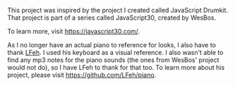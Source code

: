 This project was inspired by the project I created called JavaScript Drumkit. That project is part of a series called JavaScript30, created by WesBos.

To learn more, visit https://javascript30.com/.

As I no longer have an actual piano to reference for looks, I also have to thank <a href="https://github.com/LFeh/">LFeh</a>. I used his keyboard as a visual reference. I also wasn't able to find any mp3 notes for the piano sounds (the ones from WesBos' project would not do), so I have LFeh to thank for that too.
To learn more about his project, please visit https://github.com/LFeh/piano.
